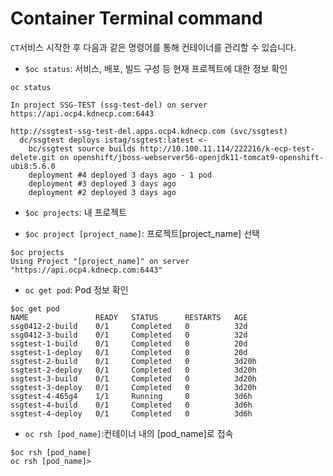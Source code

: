 [문서 최종 수정일자 : 2023-05-19]: # 
[문서 최종 수정자 : 신승규]: #



# Container Terminal command

`CT`서비스 시작한 후 다음과 같은 명령어를 통해 컨테이너를 관리할 수 있습니다.

- `$oc status`: 서비스, 배포, 빌드 구성 등 현재 프로젝트에 대한 정보 확인

```아나
oc status
```

```주절
In project SSG-TEST (ssg-test-del) on server https://api.ocp4.kdnecp.com:6443

http://ssgtest-ssg-test-del.apps.ocp4.kdnecp.com (svc/ssgtest)
  dc/ssgtest deploys istag/ssgtest:latest <-
    bc/ssgtest source builds http://10.100.11.114/222216/k-ecp-test-delete.git on openshift/jboss-webserver56-openjdk11-tomcat9-openshift-ubi8:5.6.0
    deployment #4 deployed 3 days ago - 1 pod
    deployment #3 deployed 3 days ago
    deployment #2 deployed 3 days ago
```

- `$oc projects`: 내 프로젝트

- `$oc project [project_name]`: 프로젝트[project_name] 선택

```주절이
$oc projects
Using Project "[project_name]" on server "https://api.ocp4.kdnecp.com:6443"
```

- `oc get pod`: Pod 정보 확인

```주절이
$oc get pod
NAME               READY   STATUS      RESTARTS   AGE
ssg0412-2-build    0/1     Completed   0          32d
ssg0412-3-build    0/1     Completed   0          32d
ssgtest-1-build    0/1     Completed   0          20d
ssgtest-1-deploy   0/1     Completed   0          20d
ssgtest-2-build    0/1     Completed   0          3d20h
ssgtest-2-deploy   0/1     Completed   0          3d20h
ssgtest-3-build    0/1     Completed   0          3d20h
ssgtest-3-deploy   0/1     Completed   0          3d20h
ssgtest-4-465g4    1/1     Running     0          3d6h
ssgtest-4-build    0/1     Completed   0          3d6h
ssgtest-4-deploy   0/1     Completed   0          3d6h
```

- `oc rsh [pod_name]`:컨테이너 내의 [pod_name]로 접속

```주절이
$oc rsh [pod_name]
oc rsh [pod_name]>
```
